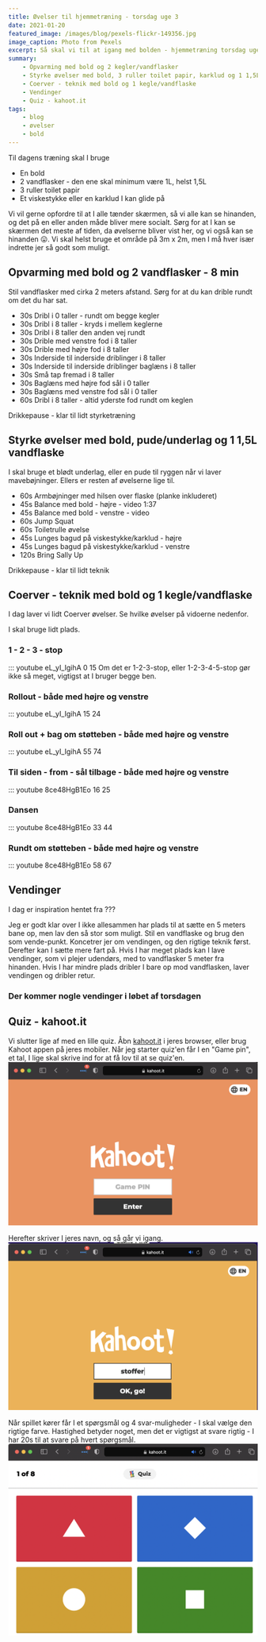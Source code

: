 ```yaml
---
title: Øvelser til hjemmetræning - torsdag uge 3
date: 2021-01-20
featured_image: /images/blog/pexels-flickr-149356.jpg
image_caption: Photo from Pexels
excerpt: Så skal vi til at igang med bolden - hjemmetræning torsdag uge 3
summary: 
    - Opvarming med bold og 2 kegler/vandflasker
    - Styrke øvelser med bold, 3 ruller toilet papir, karklud og 1 1,5L vandflaske
    - Coerver - teknik med bold og 1 kegle/vandflaske
    - Vendinger
    - Quiz - kahoot.it
tags:
    - blog
    - øvelser
    - bold
---
```


Til dagens træning skal I bruge
 - En bold
 - 2 vandflasker - den ene skal minimum være 1L, helst 1,5L
 - 3 ruller toilet papir
 - Et viskestykke eller en karklud I kan glide på

Vi vil gerne opfordre til at I alle tænder skærmen, så vi alle kan se hinanden, og det på en eller anden måde bliver mere socialt.
Sørg for at I kan se skærmen det meste af tiden, da øvelserne bliver vist her, og vi også kan se hinanden 😛.
Vi skal helst bruge et område på 3m x 2m, men I må hver især indrette jer så godt som muligt.

## Opvarming med bold og 2 vandflasker - 8 min
Stil vandflasker med cirka 2 meters afstand. Sørg for at du kan drible rundt om det du har sat.
 - 30s Dribl i 0 taller - rundt om begge kegler
 - 30s Dribl i 8 taller - kryds i mellem keglerne
 - 30s Dribl i 8 taller den anden vej rundt
 - 30s Drible med venstre fod i 8 taller
 - 30s Drible med højre fod i 8 taller
 - 30s Inderside til inderside driblinger i 8 taller
 - 30s Inderside til inderside driblinger baglæns i 8 taller
 - 30s Små tap fremad i 8 taller
 - 30s Baglæns med højre fod sål i 0 taller
 - 30s Baglæns med venstre fod sål i 0 taller
 - 60s Dribl i 8 taller - altid yderste fod rundt om keglen

Drikkepause - klar til lidt styrketræning

## Styrke øvelser med bold, pude/underlag og 1 1,5L vandflaske
I skal bruge et blødt underlag, eller en pude til ryggen når vi laver mavebøjninger. Ellers er resten af øvelserne lige til.

 - 60s Armbøjninger med hilsen over flaske (planke inkluderet)
 - 45s Balance med bold - højre - video 1:37
 - 45s Balance med bold - venstre - video
 - 60s Jump Squat 
 - 60s Toiletrulle øvelse
 - 45s Lunges bagud på viskestykke/karklud - højre
 - 45s Lunges bagud på viskestykke/karklud - venstre
 - 120s Bring Sally Up

Drikkepause - klar til lidt teknik

## Coerver - teknik med bold og 1 kegle/vandflaske
I dag laver vi lidt Coerver øvelser. Se hvilke øvelser på vidoerne nedenfor.

I skal bruge lidt plads.

### 1 - 2 - 3 - stop
::: youtube eL_yI_IgihA 0 15
Om det er 1-2-3-stop, eller 1-2-3-4-5-stop gør ikke så meget, vigtigst at I bruger begge ben.

### Rollout - både med højre og venstre
::: youtube eL_yI_IgihA 15 24

### Roll out + bag om støtteben - både med højre og venstre
::: youtube eL_yI_IgihA 55 74

### Til siden - from - sål tilbage  - både med højre og venstre
::: youtube 8ce48HgB1Eo 16 25

### Dansen
::: youtube 8ce48HgB1Eo 33 44

### Rundt om støtteben - både med højre og venstre
::: youtube 8ce48HgB1Eo 58 67

## Vendinger
I dag er inspiration hentet fra ???

Jeg er godt klar over I ikke allesammen har plads til at sætte en 5 meters bane op, men lav den så stor som muligt. Stil en vandflaske og brug den som vende-punkt. Koncetrer jer om vendingen, og den rigtige teknik først. Derefter kan I sætte mere fart på. Hvis I har meget plads kan I lave vendinger, som vi plejer udendørs, med to vandflasker 5 meter fra hinanden. Hvis I har mindre plads dribler I bare op mod vandflasken, laver vendingen og dribler retur.

### Der kommer nogle vendinger i løbet af torsdagen

## Quiz - kahoot.it
Vi slutter lige af med en lille quiz. Åbn [kahoot.it](https://kahoot.it) i jeres browser, eller brug Kahoot appen på jeres mobiler. Når jeg starter quiz'en får I en "Game pin", et tal, I lige skal skrive ind for at få lov til at se quiz'en. 
![Kahoot Game Pin](/images/kahoot_game_pin.png "Enter Kahoot Game Pin")

Herefter skriver I jeres navn, og så går vi igang.
![Kahoot Nickname](/images/kahoot_nickname.png "Enter Kahoot nickname")

Når spillet kører får I et spørgsmål og 4 svar-muligheder - I skal vælge den rigtige farve. Hastighed betyder noget, men det er vigtigst at svare rigtig - I har 20s til at svare på hvert spørgsmål.
![Kahoot Choose answer](/images/kahoot_options.png "Choose correct Kahoot answer option")


